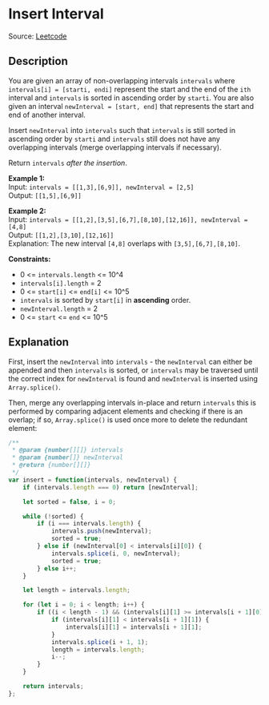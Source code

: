 # Insert Interval
Source: [Leetcode](https://leetcode.com/problems/insert-interval/)

## Description
You are given an array of non-overlapping intervals `intervals` where `intervals[i] = [starti, endi]` represent the start and the end of the `ith` interval and `intervals` is sorted in ascending order by `starti`. You are also given an interval `newInterval = [start, end]` that represents the start and end of another interval.

Insert `newInterval` into `intervals` such that `intervals` is still sorted in ascending order by `starti` and `intervals` still does not have any overlapping intervals (merge overlapping intervals if necessary).

Return `intervals` _after the insertion_.

**Example 1:**  
Input: `intervals = [[1,3],[6,9]], newInterval = [2,5]`  
Output: `[[1,5],[6,9]]`  

**Example 2:**  
Input: `intervals = [[1,2],[3,5],[6,7],[8,10],[12,16]], newInterval = [4,8]`  
Output: `[[1,2],[3,10],[12,16]]`  
Explanation: The new interval `[4,8]` overlaps with `[3,5],[6,7],[8,10]`.

**Constraints:**
-   0 <= `intervals.length` <= 10^4
-   `intervals[i].length` = 2
-   0 <= `start[i]` <= `end[i]` <= 10^5
-   `intervals` is sorted by `start[i]` in **ascending** order.
-   `newInterval.length` = 2
-   0 <= `start` <= `end` <= 10^5


## Explanation
First, insert the `newInterval` into `intervals` - the `newInterval` can either be appended and then `intervals` is sorted, or `intervals` may be traversed until the correct index for `newInterval` is found and `newInterval` is inserted using `Array.splice()`.

Then, merge any overlapping intervals in-place and return `intervals` this is performed by comparing adjacent elements and checking if there is an overlap; if so, `Array.splice()` is used once more to delete the redundant element:

```javascript
/**
 * @param {number[][]} intervals
 * @param {number[]} newInterval
 * @return {number[][]}
 */
var insert = function(intervals, newInterval) {
    if (intervals.length === 0) return [newInterval];

    let sorted = false, i = 0;

    while (!sorted) {
        if (i === intervals.length) {
            intervals.push(newInterval);
            sorted = true;
        } else if (newInterval[0] < intervals[i][0]) {
            intervals.splice(i, 0, newInterval);
            sorted = true;
        } else i++;
    }

    let length = intervals.length;

    for (let i = 0; i < length; i++) {
        if ((i < length - 1) && (intervals[i][1] >= intervals[i + 1][0])) {
            if (intervals[i][1] < intervals[i + 1][1]) {
                intervals[i][1] = intervals[i + 1][1];
            }
            intervals.splice(i + 1, 1);
            length = intervals.length;
            i--;
        }
    }

    return intervals;
};
```